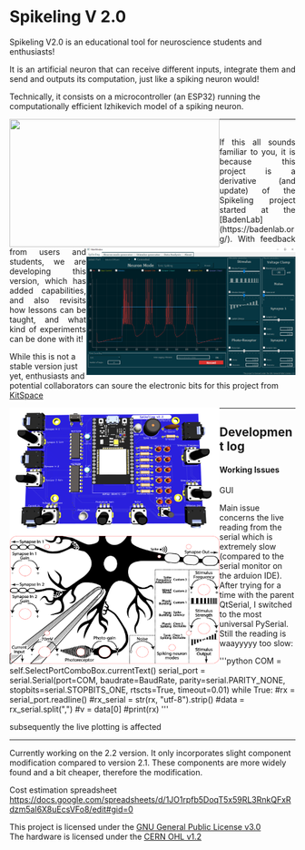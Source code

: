 # Spikeling V 2.0


Spikeling V2.0 is an educational tool for neuroscience students and enthusiasts!

<p style='text-align: justify;'>
It is an artificial neuron that can receive different inputs, integrate them and send and outputs its computation, just like a spiking neuron would!

Technically, it consists on a microcontroller (an ESP32) running the computationally efficient Izhikevich model of a spiking neuron.
</p>

<div>

<p style='text-align: justify;'>
<img align="left" width="370" height="225" src="https://github.com/MaxZimmer/Spikeling-V2/blob/main/Images/Spikeling_hardware.png">
<img align="right" width="369" height="225" src="https://github.com/MaxZimmer/Spikeling-V2/blob/main/Images/GUI_main_screen.png">
</p>

</div>

***

<p style='text-align: justify;'>
<br>
If this all sounds familiar to you, it is because this project is a derivative (and update) of the Spikeling project started at the [BadenLab](https://badenlab.org/). With feedback from users and students, we are developing this version, which has added capabilities, and also revisits how lessons can be taught, and what kind of experiments can be done with it!

While this is not a stable version just yet, enthusiasts and potential collaborators can soure the electronic bits for this project from [KitSpace](#)
</p


***

<p style='text-align: justify;'>
<img align="left" width="370" height="225" src="https://github.com/MaxZimmer/Spikeling-V2/blob/main/Images/PCB.png">


<img align="left" width="370" height="225" src="https://github.com/MaxZimmer/Spikeling-V2/blob/main/Images/Spikeling_front.png">
</p>

 ***

## Development log

#### Working Issues

GUI

Main issue concerns the live reading from the serial which is extremely slow (compared to the serial monitor on the arduion IDE). After trying for a time with the parent QtSerial, I switched to the most universal PySerial. Still the reading is waayyyyy too slow:

'''python
COM = self.SelectPortComboBox.currentText()
serial_port = serial.Serial(port=COM,
                            baudrate=BaudRate,
                            parity=serial.PARITY_NONE,
                            stopbits=serial.STOPBITS_ONE,
                            rtscts=True,
                            timeout=0.01)
while True:
    #rx = serial_port.readline()
    #rx_serial = str(rx, "utf-8").strip()
    #data = rx_serial.split(",")
    #v = data[0]
    #print(rx)
'''

subsequently the live plotting is affected

***

Currently working on the 2.2 version.
It only incorporates slight component modification compared to version 2.1. These components are more widely found and a bit cheaper, therefore the modification.

Cost estimation spreadsheet
https://docs.google.com/spreadsheets/d/1JO1rpfb5DoqT5x59RL3RnkQFxRdzm5al6X8uEcsVFo8/edit#gid=0

This project is licensed under the [GNU General Public License v3.0](https://github.com/BadenLab/Openspritzer/blob/master/LICENSE)<br>
The hardware is licensed under the [CERN OHL v1.2](https://github.com/BadenLab/LED-Zappelin/blob/master/PCB/LICENSE)
